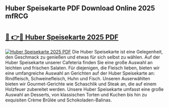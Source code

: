 ## Huber Speisekarte PDF Download Online 2025 mfRCG

# <h2><a href="http://gc7p1e.nevu.top/?p=Huber+Speisekarte">🔗 👉🔴 Huber Speisekarte 2025 PDF</a></h2>

[![Huber Speisekarte 2025 PDF](https://i.imgur.com/dBaPXMq.png)](http://gc7p1e.nevu.top/?p=Huber+Speisekarte)
Die Huber Speisekarte ist eine Gelegenheit, den Geschmack zu genießen und etwas für sich selbst zu wählen. Auf der Huber Speisekarte unserer Cafeteria finden Sie eine große Auswahl an leichten und frischen Salaten. Für diejenigen, die Fleisch lieben, bieten wir eine umfangreiche Auswahl an Gerichten auf der Huber Speisekarte an: Rindfleisch, Schweinefleisch, Huhn und Fisch. Unseren Auserwählten bieten wir Gourmet-Gerichte wie Schaschlik und Steak an, die auf einem Holzfeuer zubereitet werden. Unsere Huber Speisekarte umfasst eine große Auswahl an Desserts, von klassischen Torten und Kuchen bis hin zu exquisiten Crème Brûlée und Schokoladen-Balinas.
